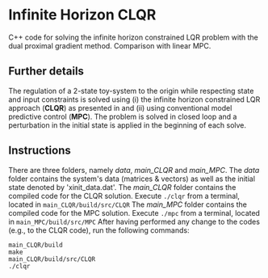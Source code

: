 # Infinite Horizon CLQR
C++ code for solving the infinite horizon constrained LQR problem with the dual proximal gradient method. Comparison with linear MPC.

## Further details
The regulation of a 2-state toy-system to the origin while respecting state and input constraints is solved using (i) the infinite horizon constrained LQR approach (**CLQR**) as presented in[]() and (ii) using conventional model predictive control (**MPC**). The problem is solved in closed loop and a perturbation in the initial state is applied in the beginning of each solve.

## Instructions
There are three folders, namely *data*, *main_CLQR* and *main_MPC*. 
The *data* folder contains the system's data (matrices & vectors) as well as the initial state denoted by 'xinit_data.dat'. 
The *main_CLQR* folder contains the compiled code for the CLQR solution. Execute `./clqr` from a terminal, located in `main_CLQR/build/src/CLQR`
The *main_MPC* folder contains the compiled code for the MPC solution. Execute `./mpc` from a terminal, located in `main_MPC/build/src/MPC`
After having performed any change to the codes (e.g., to the CLQR code), run the following commands:
```
main_CLQR/build
make
main_CLQR/build/src/CLQR
./clqr
```
